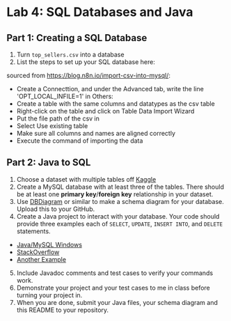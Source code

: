 # Lab 4: SQL Databases and Java 

## Part 1: Creating a SQL Database
1. Turn `top_sellers.csv` into a database
2. List the steps to set up your SQL database here:

sourced from https://blog.n8n.io/import-csv-into-mysql/:
 - Create a Connecttion, and under the Advanced tab, write the line 'OPT_LOCAL_INFILE=1' in Others:
 - Create a table with the same columns and datatypes as the csv table
 - Right-click on the table and click on Table Data Import Wizard
 - Put the file path of the csv in
 - Select Use existing table
 - Make sure all columns and names are aligned correctly
 - Execute the command of importing the data

## Part 2: Java to SQL
1. Choose a dataset with multiple tables off [Kaggle](https://www.kaggle.com/)
2. Create a MySQL database with at least three of the tables. There should be at least one **primary key**/**foreign key** relationship in your dataset.
3. Use [DBDiagram](https://dbdiagram.io/d) or similar to make a schema diagram for your database. Upload this to your GitHub.
4. Create a Java project to interact with your database. Your code should provide three examples each of `SELECT`, `UPDATE`, `INSERT INTO`, and `DELETE` statements.
  - [Java/MySQL Windows](https://www.geeksforgeeks.org/java-database-connectivity-with-mysql/)
  - [StackOverflow](https://stackoverflow.com/questions/2839321/connect-java-to-a-mysql-database)
  - [Another Example](https://www.vogella.com/tutorials/MySQLJava/article.html)
5. Include Javadoc comments and test cases to verify your commands work. 
6. Demonstrate your project and your test cases to me in class before turning your project in.
7. When you are done, submit your Java files, your schema diagram and this README to your repository. 
